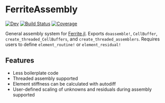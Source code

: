 # FerriteAssembly

[![Dev](https://img.shields.io/badge/docs-dev-blue.svg)](https://KnutAM.github.io/FerriteAssembly.jl/dev)
[![Build Status](https://github.com/KnutAM/FerriteAssembly.jl/actions/workflows/CI.yml/badge.svg?branch=main)](https://github.com/KnutAM/FerriteAssembly.jl/actions/workflows/CI.yml?query=branch%3Amain)
[![Coverage](https://codecov.io/gh/KnutAM/FerriteAssembly.jl/branch/main/graph/badge.svg)](https://codecov.io/gh/KnutAM/FerriteAssembly.jl)

General assembly system for [Ferrite.jl](https://github.com/Ferrite-FEM/Ferrite.jl/).
Exports `doassemble!`, `CellBuffer`, `create_threaded_CellBuffers`, and `create_threaded_assemblers`.
Requires users to define `element_routine!` or `element_residual!`

## Features
* Less boilerplate code
* Threaded assembly supported
* Element stiffness can be calculated with autodiff
* User-defined scaling of unknowns and residuals during assembly supported

